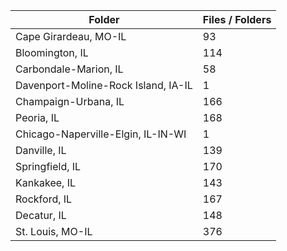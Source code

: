 | Folder                              |   Files / Folders |
|-------------------------------------|-------------------|
| Cape Girardeau, MO-IL               |                93 |
| Bloomington, IL                     |               114 |
| Carbondale-Marion, IL               |                58 |
| Davenport-Moline-Rock Island, IA-IL |                 1 |
| Champaign-Urbana, IL                |               166 |
| Peoria, IL                          |               168 |
| Chicago-Naperville-Elgin, IL-IN-WI  |                 1 |
| Danville, IL                        |               139 |
| Springfield, IL                     |               170 |
| Kankakee, IL                        |               143 |
| Rockford, IL                        |               167 |
| Decatur, IL                         |               148 |
| St. Louis, MO-IL                    |               376 |